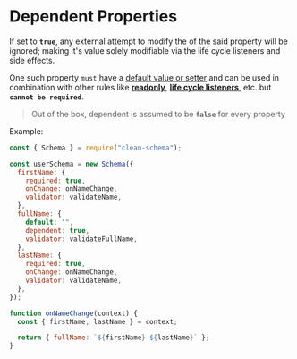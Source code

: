 # Dependent Properties

If set to **`true`**, any external attempt to modify the of the said property will be ignored; making it's value solely modifiable via the life cycle listeners and side effects.

One such property `must` have a [default value or setter](./defaults.md#default-values) and can be used in combination with other rules like [**readonly**](./readonly.md#readonly-properties), [**life cycle listeners**](../life-cycles.md#life-cycle-listeners), etc. but **`cannot be required`**.

> Out of the box, dependent is assumed to be **`false`** for every property

Example:

```js
const { Schema } = require("clean-schema");

const userSchema = new Schema({
  firstName: {
    required: true,
    onChange: onNameChange,
    validator: validateName,
  },
  fullName: {
    default: "",
    dependent: true,
    validator: validateFullName,
  },
  lastName: {
    required: true,
    onChange: onNameChange,
    validator: validateName,
  },
});

function onNameChange(context) {
  const { firstName, lastName } = context;

  return { fullName: `${firstName} ${lastName}` };
}
```
